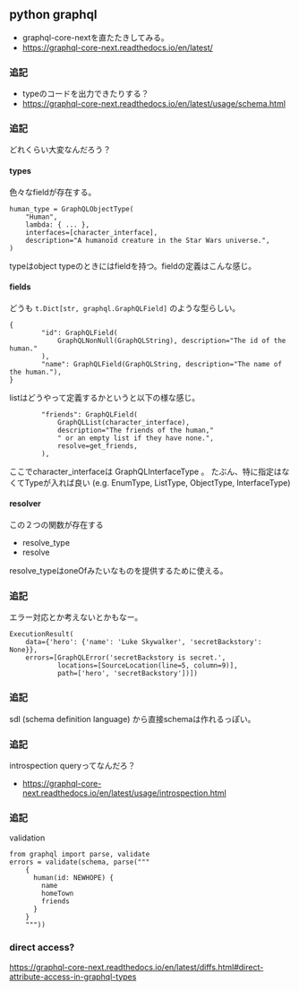## python graphql

- graphql-core-nextを直たたきしてみる。
- https://graphql-core-next.readthedocs.io/en/latest/

### 追記

- typeのコードを出力できたりする？
- https://graphql-core-next.readthedocs.io/en/latest/usage/schema.html

### 追記

どれくらい大変なんだろう？

#### types

色々なfieldが存在する。

```
human_type = GraphQLObjectType(
    "Human",
    lambda: { ... },
    interfaces=[character_interface],
    description="A humanoid creature in the Star Wars universe.",
)
```

typeはobject typeのときにはfieldを持つ。fieldの定義はこんな感じ。

#### fields

どうも `t.Dict[str, graphql.GraphQLField]` のような型らしい。

```
{
        "id": GraphQLField(
            GraphQLNonNull(GraphQLString), description="The id of the human."
        ),
        "name": GraphQLField(GraphQLString, description="The name of the human."),
}
```

listはどうやって定義するかというと以下の様な感じ。

```
        "friends": GraphQLField(
            GraphQLList(character_interface),
            description="The friends of the human,"
            " or an empty list if they have none.",
            resolve=get_friends,
        ),
```

ここでcharacter_interfaceは GraphQLInterfaceType 。
たぶん、特に指定はなくてTypeが入れば良い (e.g. EnumType, ListType, ObjectType, InterfaceType)

#### resolver

この２つの関数が存在する

- resolve_type
- resolve

resolve_typeはoneOfみたいなものを提供するために使える。

### 追記

エラー対応とか考えないとかもなー。

```
ExecutionResult(
    data={'hero': {'name': 'Luke Skywalker', 'secretBackstory': None}},
    errors=[GraphQLError('secretBackstory is secret.',
            locations=[SourceLocation(line=5, column=9)],
            path=['hero', 'secretBackstory'])])

```

### 追記

sdl (schema definition language) から直接schemaは作れるっぽい。

### 追記

introspection queryってなんだろ？

- https://graphql-core-next.readthedocs.io/en/latest/usage/introspection.html

### 追記

validation

```
from graphql import parse, validate
errors = validate(schema, parse("""
    {
      human(id: NEWHOPE) {
        name
        homeTown
        friends
      }
    }
    """))

```

### direct access?

https://graphql-core-next.readthedocs.io/en/latest/diffs.html#direct-attribute-access-in-graphql-types
